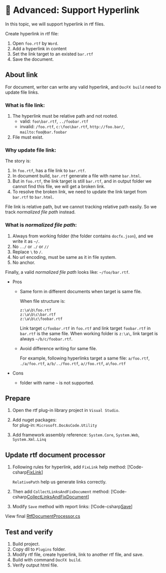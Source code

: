 ﻿🔧 Advanced: Support Hyperlink
===============================

In this topic, we will support hyperlink in rtf files.

Create hyperlink in rtf file:
1.  Open `foo.rtf` by `Word`.
2.  Add a hyperlink in content
3.  Set the link target to an existed `bar.rtf`
4.  Save the document.

About link
----------
For document, writer can write any valid hyperlink, and `DocFX build` need to update file links.

### What is file link:
1.  The hyperlink must be relative path and not rooted.
    * valid: `foo\bar.rtf`, `../foobar.rtf`
    * invalid: `/foo.rtf`, `c:\foo\bar.rtf`, `http://foo.bar/`, `mailto:foo@bar.foobar`
2.  File must exist.

### Why update file link:

The story is:
1.  In `foo.rtf`, has a file link to `bar.rtf`.
2.  In document build, `bar.rtf` generate a file with name `bar.html`.
3.  But in `foo.rtf`, the link target is still `bar.rtf`, and in output folder we cannot find this file, we will get a broken link.
4.  To resolve the broken link, we need to update the link target from `bar.rtf` to `bar.html`.

File link is relative path, but we cannot tracking relative path easily.
So we track *normalized file path* instead.

### What is *normalized file path*:
1.  Always from working folder (the folder contains `docfx.json`), and we write it as `~/`.
2.  No `../` or `./` or `//`
3.  Replace `\` to `/`.
4.  No url encoding, must be same as it in file system.
5.  No anchor.

Finally, a valid *normalized file path* looks like: `~/foo/bar.rtf`.

* Pros
  * Same form in different documents when target is same file.

    When file structure is:
    ```
    z:\a\b\foo.rtf
    z:\a\b\c\bar.rtf
    z:\a\b\c\foobar.rtf
    ```
    Link target `c/foobar.rtf` in `foo.rtf` and link target `foobar.rtf` in `bar.rtf` is the same file.
    When working folder is `z:\a\`, link target is always `~/b/c/foobar.rtf`.

  * Avoid difference writing for same file.

    For example, following hyperlinks target a same file: `a/foo.rtf`, `./a/foo.rtf`, `a/b/../foo.rtf`, `a//foo.rtf`, `a\foo.rtf`

* Cons
  * folder with name `~` is not supported.

Prepare
-------
1.  Open the rtf plug-in library project in `Visual Studio`.

2.  Add nuget packages:  
    for plug-in: `Microsoft.DocAsCode.Utility`

3.  Add framework assembly reference:
    `System.Core`, `System.Web`, `System.Xml.Linq`

Update rtf document processor
-----------------------------
1.  Following rules for hyperlink, add `FixLink` help method:
    [!Code-csharp[FixLink](../codesnippet/Rtf/Hyperlink/RtfDocumentProcessor.cs)]

    `RelativePath` help us generate links correctly.

2.  Then add `CollectLinksAndFixDocument` method:
    [!Code-csharp[CollectLinksAndFixDocument](../codesnippet/Rtf/Hyperlink/RtfDocumentProcessor.cs)]

3.  Modify `Save` method with report links:
    [!Code-csharp[Save](../codesnippet/Rtf/Hyperlink/RtfDocumentProcessor.cs)]

<!-- todo : Update Reference -->

View final [RtfDocumentProcessor.cs](../codesnippet/Rtf/Hyperlink/RtfDocumentProcessor.cs)


Test and verify
---------------
1.  Build project.
2.  Copy dll to `Plugins` folder.
3.  Modify rtf file, create hyperlink, link to another rtf file, and save.
4.  Build with command `DocFX build`.
5.  Verify output html file.